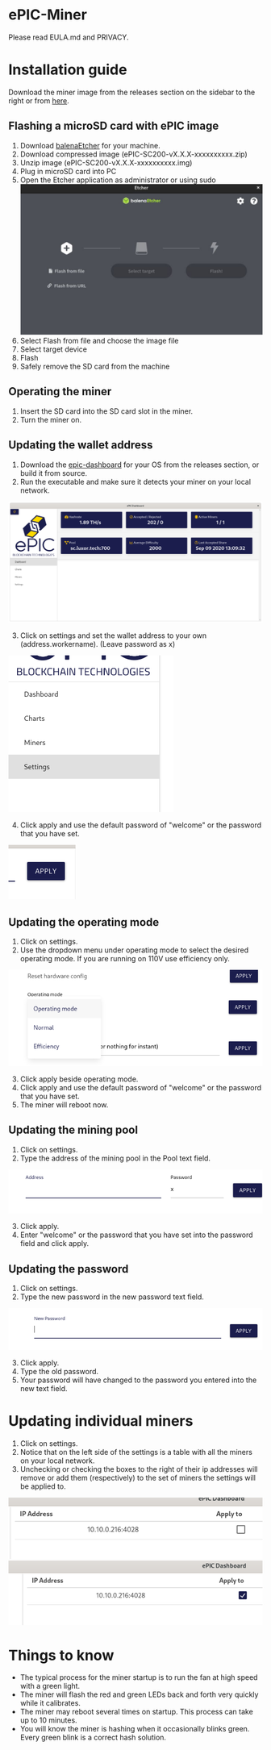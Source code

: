 # ePIC-Miner

Please read EULA.md and PRIVACY.

# Installation guide

Download the miner image from the releases section on the sidebar to the right or from [here](https://github.com/epicblockchain/epic-miner/releases/tag/1.0.0).

## Flashing a microSD card with ePIC image

1. Download [balenaEtcher](https://www.balena.io/etcher/) for your machine.
2. Download compressed image (ePIC-SC200-vX.X.X-xxxxxxxxxx.zip)
3. Unzip image (ePIC-SC200-vX.X.X-xxxxxxxxxx.img)
4. Plug in microSD card into PC
5. Open the Etcher application as administrator or using sudo
![image of etcher application](balena.png)
6. Select Flash from file and choose the image file
7. Select target device
8. Flash
9. Safely remove the SD card from the machine

## Operating the miner

1. Insert the SD card into the SD card slot in the miner.
2. Turn the miner on.

## Updating the wallet address

1. Download the [epic-dashboard](https://github.com/epicblockchain/epic-dashboard) for your OS from the releases section, or build it from source.
2. Run the executable and make sure it detects your miner on your local network.

![image of dashboard](dashboard.png)

3. Click on settings and set the wallet address to your own (address.workername). (Leave password as x)

![clicking on settings](click_settings.png)

4. Click apply and use the default password of "welcome" or the password that you have set.

![apply](apply.png)

## Updating the operating mode

1. Click on settings.
2. Use the dropdown menu under operating mode to select the desired operating mode. If you are running on 110V use efficiency only.

![select operating mode](operatingmode.png)

3. Click apply beside operating mode.
4. Click apply and use the default password of "welcome" or the password that you have set.
5. The miner will reboot now.

## Updating the mining pool
1. Click on settings.
2. Type the address of the mining pool in the Pool text field.

![update address](address.png)

3. Click apply.
4. Enter "welcome" or the password that you have set into the password field and click apply.

## Updating the password

1. Click on settings.
2. Type the new password in the new password text field.

![new password](newpassword.png)

3. Click apply.
4. Type the old password.
5. Your password will have changed to the password you entered into the new text field.

# Updating individual miners

1. Click on settings.
2. Notice that on the left side of the settings is a table with all the miners on your local network.
3. Unchecking or checking the boxes to the right of their ip addresses will remove or add them (respectively) to the set of miners the settings will be applied to.

![deselect](unselect.png)
![select](select.png)

# Things to know

* The typical process for the miner startup is to run the fan at high speed with a green light.
* The miner will flash the red and green LEDs back and forth very quickly while it calibrates.
* The miner may reboot several times on startup. This process can take up to 10 minutes.
* You will know the miner is hashing when it occasionally blinks green. Every green blink is a correct hash solution.
